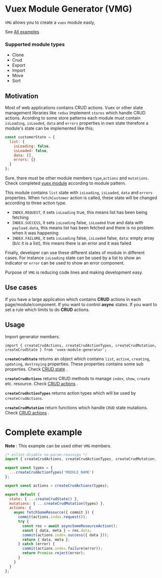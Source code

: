 # Vuex Module Generator (VMG)

`VMG` allows you to create a `vuex` module easly,

See [All examples](https://github.com/Vispera/vuex-module-generator/blob/master/examples)

### Supported module types

* Clone
* Crud
* Export
* Import
* Move
* Sort

## Motivation

Most of web applications contains CRUD actions. Vuex or other state management libraries like `redux` implement `stores` which handle CRUD actions.
Acording to some store patterns each module must contain `isLoading`, `isLoaded`, `data` and `errors` properties in own state therefore a module's state can be implemented like this;

```javascript
const customerState = {
  list: {
    isLoading: false,
    isLoaded: false,
    data: [],
    errors: {}
  }
};
```

Sure, there must be other module members `type`,`actions` and `mutations`. Check completed [ vuex module](https://github.com/Vispera/vuex-module-generator/blob/master/docs/example-module.js) according to module pattern.

This module contains `list` state with `isLoading`, `isLoaded`, `data` and `errors` properties. When `fetchCustomer` action is called, these state will be changed according to three action type.

  * `INDEX.REQUEST`, it sets `isLoading` true, this means list has been being fetching
  * `INDEX.SUCCESS`, it sets `isLoading` false, `isLoaded` true and data with `payload.data`, this means list has been fetched and there is no problem when it was happening
  * `INDEX.FAILURE`, it sets `isLoading` false, `isLoaded` false, `data`: empty array (b/c it is a list), this means there is an error and it was failed



Finally, developer can use these different states of module in different cases. For instance `isLoading` state can be used by a list to show an indicator or `error` can be used to show an error component.

Purpose of `VMG` is reducing code lines and making development easy.

## Use cases

If you have a large application which contains **CRUD** actions in each page/module/component.
If you want to control **async** states.
If you want to set a rule which limits to do **CRUD** actions.


## Usage

Import generator members.

```
import { createCrudActions, createCrudActionTypes, createCrudMutation, createCrudState } from 'vuex-module-generator';
```

**`createCrudState`** returns an object which contains `list`, `active`, `creating`, `updating`, `destroying` properties.
These properties contains some sub properties. Check [CRUD state](https://github.com/Vispera/vuex-module-generator/blob/master/src/state/crud.js) .

**`createCrudActions`** returns CRUD methods to manage `index`, `show`, `create` etc. resource.
Check [CRUD actions](https://github.com/Vispera/vuex-module-generator/blob/master/src/action/crud.js) .


**`createCrudActionTypes`** returns action types which will be used by `createCrudActions`.

**`createCrudMutation`** return functions which handle `CRUD` state mutations. Check [CRUD actions](https://github.com/Vispera/vuex-module-generator/blob/master/src/mutations/crud.js) .


# Complete example

**Note** : This example can be used other  `VMG` members.

```javascript
/* eslint-disable no-param-reassign */
import { createCrudActions, createCrudActionTypes, createCrudMutation, createCrudState } from 'vuex-module-generator';

export const types = {
  ...createCrudActionTypes('MODULE_NAME')
};

export const actions = createCrudActions(types);

export default {
  state: { ...createCrudState() },
  mutations: { ...createCrudMutation(types) },
  actions: {
    async fetchSomeResource({ commit }) {
      commit(actions.index.request());
      try {
        const res = await asyncSomeResourceAction();
        const { data, meta } = res.data;
        commit(actions.index.success({ data }));
        return { data, meta };
      } catch (error) {
        commit(actions.index.failure(error));
        return Promise.reject(error);
      }
    }
  }
};
```
